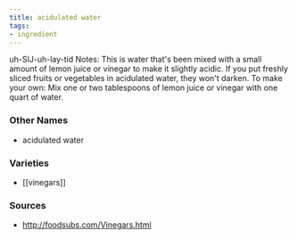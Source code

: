 ```yaml
---
title: acidulated water
tags:
- ingredient
---
```

uh-SIJ-uh-lay-tid Notes: This is water that's been mixed with a small amount of lemon juice or vinegar to make it slightly acidic. If you put freshly sliced fruits or vegetables in acidulated water, they won't darken. To make your own: Mix one or two tablespoons of lemon juice or vinegar with one quart of water.

### Other Names

* acidulated water

### Varieties

* [[vinegars]]

### Sources
* http://foodsubs.com/Vinegars.html
